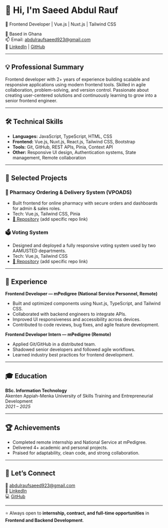 # 👋 Hi, I'm Saeed Abdul Rauf

🚀 Frontend Developer | Vue.js | Nuxt.js | Tailwind CSS

📍 Based in Ghana  
📫 Email: [abdulraufsaeed923@gmail.com](mailto:abdulraufsaeed923@gmail.com)  
🔗 [LinkedIn](https://www.linkedin.com/in/saeed-abdul-rauf) | [GitHub](https://github.com/RaufCode)

---

## 💡 Professional Summary

Frontend developer with 2+ years of experience building scalable and responsive applications using modern frontend tools. Skilled in agile collaboration, problem-solving, and version control. Passionate about creating user-centered solutions and continuously learning to grow into a senior frontend engineer.

---

## 🛠 Technical Skills

-   **Languages:** JavaScript, TypeScript, HTML, CSS
-   **Frontend:** Vue.js, Nuxt.js, React.js, Tailwind CSS, Bootstrap
-   **Tools:** Git, GitHub, REST APIs, Pinia, Context API
-   **Other:** Responsive UI design, Authentication systems, State management, Remote collaboration

---

## 📌 Selected Projects

### 🏥 Pharmacy Ordering & Delivery System (VPOADS)

-   Built frontend for online pharmacy with secure orders and dashboards for admin & sales roles.
-   Tech: Vue.js, Tailwind CSS, Pinia
-   [🔗 Repository](https://github.com/RaufCode) (add specific repo link)

### 🗳 Voting System

-   Designed and deployed a fully responsive voting system used by two AAMUSTED departments.
-   Tech: Vue.js, Tailwind CSS
-   [🔗 Repository](https://github.com/RaufCode) (add specific repo link)

---

## 💼 Experience

**Frontend Developer — mPedigree (National Service Personnel, Remote)**

-   Built and optimized components using Nuxt.js, TypeScript, and Tailwind CSS.
-   Collaborated with backend engineers to integrate APIs.
-   Improved UI responsiveness and accessibility across devices.
-   Contributed to code reviews, bug fixes, and agile feature development.

**Frontend Developer Intern — mPedigree (Remote)**

-   Applied Git/GitHub in a distributed team.
-   Shadowed senior developers and followed agile workflows.
-   Learned industry best practices for frontend development.

---

## 🎓 Education

**BSc. Information Technology**  
Akenten Appiah-Menka University of Skills Training and Entrepreneurial Development  
_2021 – 2025_

---

## 🏆 Achievements

-   Completed remote internship and National Service at mPedigree.
-   Delivered 4+ academic and personal projects.
-   Praised for adaptability, clean code, and strong collaboration.

---

## 🤝 Let’s Connect

💌 [abdulraufsaeed923@gmail.com](mailto:abdulraufsaeed923@gmail.com)  
🔗 [LinkedIn](https://www.linkedin.com/in/saeed-abdul-rauf)  
💻 [GitHub](https://github.com/RaufCode)

---

⭐️ Always open to **internship, contract, and full-time opportunities** in **Frontend and Backend Development**.
